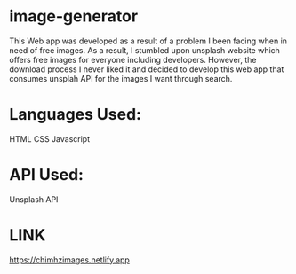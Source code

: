 # image-generator
 
This Web app was developed as a result of a problem I been facing when in need of free images. As a result, I stumbled upon unsplash website which offers free images for everyone including developers. However, the download process I never liked it and decided to develop this web app that consumes unsplah API for the images I want through search.

# Languages Used:

HTML
CSS
Javascript

# API Used:

Unsplash API

# LINK

https://chimhzimages.netlify.app
